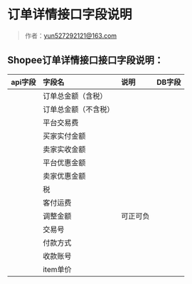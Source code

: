 # 订单详情接口字段说明

> 作者：yun527292121@163.com

## Shopee订单详情接口接口字段说明：

|api字段|字段名|说明|DB字段
|:---- |:---|:---|:---|
| |订单总金额（含税）|||
| |订单总金额（不含税）|||
| |平台交易费|||
| |买家实付金额|||
||卖家实收金额|||
| |平台优惠金额|||
| |卖家优惠金额|||
| |税|||
| |客付运费| ||
| |调整金额|可正可负||
|| 交易号|||
| | 付款方式|||
|  | 收款账号|||
| | item单价 ||||